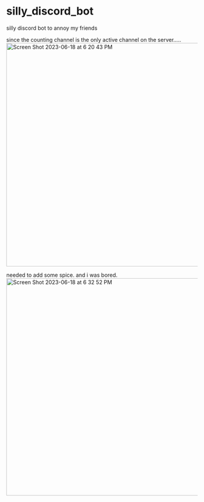 # silly_discord_bot
silly discord bot to annoy my friends

since the counting channel is the only active channel on the server.....
<img width="589" alt="Screen Shot 2023-06-18 at 6 20 43 PM" src="https://github.com/hyraseud/silly_discord_bot/assets/54275890/6f37add3-4a4f-4f34-a3fd-fcf51529ef40">

needed to add some spice. and i was bored. 
<img width="573" alt="Screen Shot 2023-06-18 at 6 32 52 PM" src="https://github.com/hyraseud/silly_discord_bot/assets/54275890/ba29d3f8-2003-4042-95cb-c041a3db237a">
